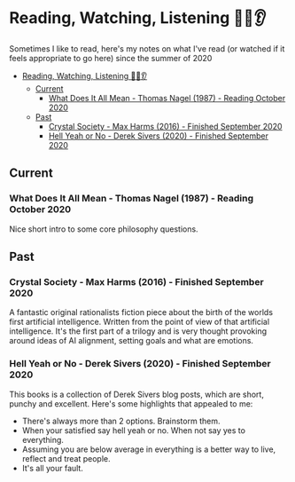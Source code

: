 # Reading, Watching, Listening 📖👀👂

Sometimes I like to read, here's my notes on what I've read (or watched if it feels appropriate to go here) since the summer of 2020

- [Reading, Watching, Listening 📖👀👂](#reading-watching-listening-)
  - [Current](#current)
    - [What Does It All Mean - Thomas Nagel (1987) - Reading October 2020](#what-does-it-all-mean---thomas-nagel-1987---reading-october-2020)
  - [Past](#past)
    - [Crystal Society - Max Harms (2016) - Finished September 2020](#crystal-society---max-harms-2016---finished-september-2020)
    - [Hell Yeah or No - Derek Sivers (2020) - Finished September 2020](#hell-yeah-or-no---derek-sivers-2020---finished-september-2020)

<!-- ## Reading List ⏭

Things I'd like to read next

- -->

## Current

### What Does It All Mean - Thomas Nagel (1987) - Reading October 2020

Nice short intro to some core philosophy questions.

## Past

### Crystal Society - Max Harms (2016) - Finished September 2020

A fantastic original rationalists fiction piece about the birth of the worlds first artificial intelligence. Written from the point of view of that artificial intelligence. It's the first part of a trilogy and is very thought provoking around ideas of AI alignment, setting goals and what are emotions.

### Hell Yeah or No - Derek Sivers (2020) - Finished September 2020

This books is a collection of Derek Sivers blog posts, which are short, punchy and excellent. Here's some highlights that appealed to me:

- There's always more than 2 options. Brainstorm them.
- When your satisfied say hell yeah or no. When not say yes to everything.
- Assuming you are below average in everything is a better way to live, reflect and treat people.
- It's all your fault.
